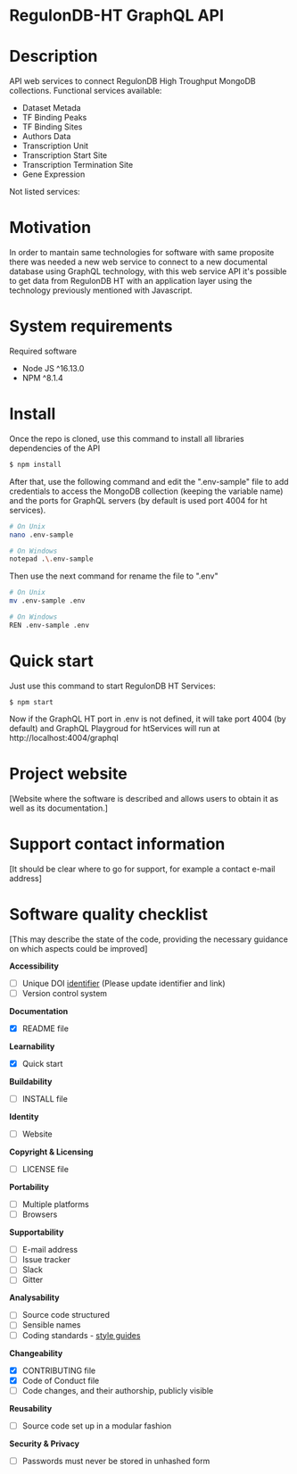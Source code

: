 # RegulonDB-HT GraphQL API

# Description

API web services to connect RegulonDB High Troughput MongoDB collections. Functional services available:

- Dataset Metada
- TF Binding Peaks
- TF Binding Sites
- Authors Data
- Transcription Unit
- Transcription Start Site
- Transcription Termination Site
- Gene Expression 

Not listed services:

# Motivation

In order to mantain same technologies for software with same proposite there was needed a new web service to connect to a new documental database using GraphQL technology, with this web service API it's possible to get data from RegulonDB HT with an application layer using the technology previously mentioned with Javascript.



# System requirements

Required software

- Node JS ^16.13.0
- NPM ^8.1.4

# Install 

Once the repo is cloned, use this command to install all libraries dependencies of the API

```bash
$ npm install
```

After that, use the following command and edit the ".env-sample" file to add credentials to access the MongoDB collection (keeping the variable name) and the ports for GraphQL servers (by default is used port 4004 for ht services).

```bash
# On Unix
nano .env-sample

# On Windows
notepad .\.env-sample
```

Then use the next command for rename the file to ".env"

```bash
# On Unix
mv .env-sample .env

# On Windows
REN .env-sample .env
```



# Quick start

 Just use this command to start RegulonDB HT Services:

```
$ npm start
```

Now if the GraphQL HT port in .env is not defined, it will take port 4004 (by default) and GraphQL Playgroud for htServices will run at http://localhost:4004/graphql



# Project website 

[Website where the software is described and allows users to obtain it as well as its documentation.]

# Support contact information

[It should be clear where to go for support, for example a contact e-mail address]

# Software quality checklist

[This may describe the state of the code, providing the necessary guidance on which aspects could be improved]

**Accessibility**

- [ ] Unique DOI [identifier](http://....) (Please update identifier and link)
- [ ] Version control system

**Documentation**

- [x] README file

**Learnability**

- [x] Quick start

**Buildability**

- [ ] INSTALL file

**Identity**

- [ ] Website

**Copyright & Licensing**

- [ ] LICENSE file

**Portability**

- [ ] Multiple platforms
- [ ] Browsers

**Supportability**

- [ ] E-mail address
- [ ] Issue tracker
- [ ] Slack
- [ ] Gitter

**Analysability**

- [ ] Source code structured
- [ ] Sensible names
- [ ] Coding standards - [style guides](http://google.github.io/styleguide/)

**Changeability**

- [x] CONTRIBUTING file
- [x] Code of Conduct file
- [ ] Code changes, and their authorship, publicly visible

**Reusability**

- [ ] Source code set up in a modular fashion

**Security & Privacy**

- [ ] Passwords must never be stored in unhashed form


